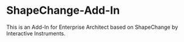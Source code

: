 # ShapeChange-Add-In
This is an Add-In for Enterprise Architect based on ShapeChange by Interactive Instruments.

